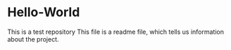 # Hello-World
This is a test repository
This file is a readme file, which tells us information about the project. 
